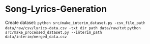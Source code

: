 # Song-Lyrics-Generation
Create dataset:
```python src/make_interim_dataset.py -csv_file_path data/raw/csv/lyrics-data.csv -txt_dir_path data/raw/txt```
```python src/make_processed_dataset.py --interim_path data/interim/merged_data.csv```

